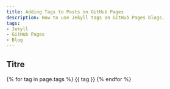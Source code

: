 ```yaml
---
title: Adding Tags to Posts on GitHub Pages
description: How to use Jekyll tags on GitHub Pages blogs.
tags:
- Jekyll
- GitHub Pages
- Blog
---
```


## Titre


{% for tag in page.tags %}
    {{ tag }}
{% endfor %}
